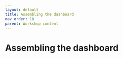 ```yaml
---
layout: default
title: Assembling the dashboard 
nav_order: 10
parent: Workshop content
---
```

# Assembling the dashboard
